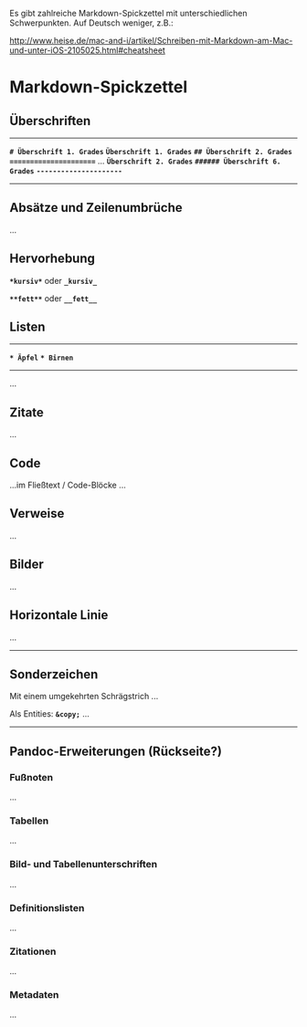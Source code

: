 Es gibt zahlreiche Markdown-Spickzettel mit unterschiedlichen Schwerpunkten.
Auf Deutsch weniger, z.B.:

<http://www.heise.de/mac-and-i/artikel/Schreiben-mit-Markdown-am-Mac-und-unter-iOS-2105025.html#cheatsheet>

# Markdown-Spickzettel

## Überschriften

---------------------------------- -- ---------------------------
**`# Überschrift 1. Grades`**         **`Überschrift 1. Grades`**
**`## Überschrift 2. Grades`**        **`=====================`**
...                                   **`Überschrift 2. Grades`**
**`###### Überschrift 6. Grades`**    **`---------------------`**
---------------------------------- -- ---------------------------

## Absätze und Zeilenumbrüche

...

## Hervorhebung

**`*kursiv*`** oder **`_kursiv_`**

**`**fett**`** oder **`__fett__`**

## Listen

--------------- ----------
**`* Äpfel`**
**`* Birnen`**
--------------- ----------

...

## Zitate

...

## Code

...im Fließtext / Code-Blöcke ...

## Verweise

...

## Bilder

...

## Horizontale Linie

...

---

## Sonderzeichen

Mit einem umgekehrten Schrägstrich ...

Als Entities: **`&copy;`** ...


---

## Pandoc-Erweiterungen (Rückseite?)

### Fußnoten

...

### Tabellen

...

### Bild- und Tabellenunterschriften

...

### Definitionslisten

...

### Zitationen

...

### Metadaten

...

